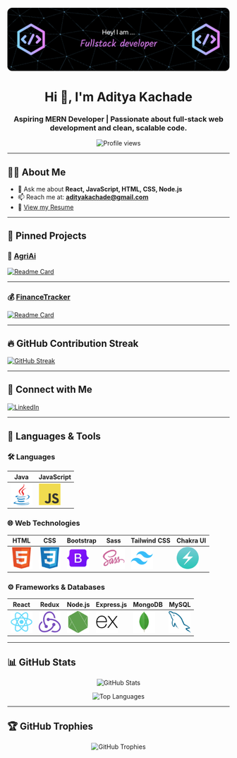 ![Header](./pic.png)

<h1 align="center">Hi 👋, I'm Aditya Kachade</h1>
<h3 align="center">Aspiring MERN Developer | Passionate about full-stack web development and clean, scalable code.</h3>

<div align="center">
  <img src="https://komarev.com/ghpvc/?username=adityakachade&style=for-the-badge&color=orange" alt="Profile views"/>
</div>

---

## 👨‍💻 About Me

- 💬 Ask me about **React, JavaScript, HTML, CSS, Node.js**
- 📫 Reach me at: **adityakachade@gmail.com**
- 📄 [View my Resume](https://drive.google.com/file/d/1xZ6W2QLBSW8kG1rR-uxYgHq-xpaba1hU/view?usp=drivesdk)

---

## 📌 Pinned Projects

### 🌱 [AgriAi](https://github.com/adityakachade/AgriAi)

[![Readme Card](https://github-readme-stats.vercel.app/api/pin/?username=adityakachade&repo=AgriAi&cache_bust=1)](https://github.com/adityakachade/AgriAi)

---

### 💰 [FinanceTracker](https://github.com/adityakachade/FinanceTracker)

[![Readme Card](https://github-readme-stats.vercel.app/api/pin/?username=adityakachade&repo=FinanceTracker&cache_bust=1)](https://github.com/adityakachade/FinanceTracker)

---

## 🔥 GitHub Contribution Streak

[![GitHub Streak](https://streak-stats.demolab.com/?user=adityakachade&theme=merko&hide_border=true)](https://git.io/streak-stats)

---

## 🤝 Connect with Me

<a href="https://www.linkedin.com/in/adityakachade/" target="_blank">
  <img align="center" src="https://raw.githubusercontent.com/rahuldkjain/github-profile-readme-generator/master/src/images/icons/Social/linked-in-alt.svg" alt="LinkedIn" height="30" width="40" />
</a>

---

## 🧰 Languages & Tools

### 🛠️ Languages

| Java | JavaScript |
|------|------------|
| <img src="https://github.com/devicons/devicon/blob/master/icons/java/java-original.svg" width="50" height="50" /> | <img src="https://github.com/devicons/devicon/blob/master/icons/javascript/javascript-original.svg" width="50" height="50" /> |

### 🌐 Web Technologies

| HTML | CSS | Bootstrap | Sass | Tailwind CSS | Chakra UI |
|------|-----|-----------|------|--------------|------------|
| <img src="https://github.com/devicons/devicon/blob/master/icons/html5/html5-original.svg" width="50" height="50" /> | <img src="https://github.com/devicons/devicon/blob/master/icons/css3/css3-original.svg" width="50" height="50" /> | <img src="https://github.com/devicons/devicon/blob/master/icons/bootstrap/bootstrap-original.svg" width="50" height="50" /> | <img src="https://github.com/devicons/devicon/blob/master/icons/sass/sass-original.svg" width="50" height="50" /> | <img src="https://github.com/devicons/devicon/blob/master/icons/tailwindcss/tailwindcss-original.svg" width="50" height="50" /> | <img src="https://github.com/chakra-ui/chakra-ui/blob/main/media/logomark-colored.svg" width="50" height="50" /> |

### ⚙️ Frameworks & Databases

| React | Redux | Node.js | Express.js | MongoDB | MySQL |
|-------|--------|---------|------------|---------|--------|
| <img src="https://github.com/devicons/devicon/blob/master/icons/react/react-original.svg" width="50" height="50" /> | <img src="https://github.com/devicons/devicon/blob/master/icons/redux/redux-original.svg" width="50" height="50" /> | <img src="https://github.com/devicons/devicon/blob/master/icons/nodejs/nodejs-plain.svg" width="50" height="50" /> | <img src="https://github.com/devicons/devicon/blob/master/icons/express/express-original.svg" width="50" height="50" /> | <img src="https://github.com/devicons/devicon/blob/master/icons/mongodb/mongodb-original.svg" width="50" height="50" /> | <img src="https://github.com/devicons/devicon/blob/master/icons/mysql/mysql-original.svg" width="50" height="50" /> |

---

## 📊 GitHub Stats

<p align="center">
  <img width="600" src="https://github-readme-stats.vercel.app/api?username=adityakachade&theme=merko&show_icons=true" alt="GitHub Stats"/>
</p>

<p align="center">
  <img width="400" src="https://github-readme-stats.vercel.app/api/top-langs/?username=adityakachade&theme=merko&layout=compact&size_weight=0.2&count_weight=0.8" alt="Top Languages"/>
</p>

---

## 🏆 GitHub Trophies

<p align="center">
  <img src="https://github-profile-trophy.vercel.app/?username=adityakachade&theme=matrix&no-frame=false&no-bg=false&margin-w=6" alt="GitHub Trophies"/>
</p>
